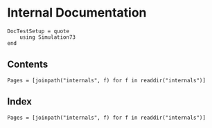 # Internal Documentation

```@meta
DocTestSetup = quote
    using Simulation73
end
```

## Contents
```@contents
Pages = [joinpath("internals", f) for f in readdir("internals")]
```

## Index
```@index
Pages = [joinpath("internals", f) for f in readdir("internals")]
```
